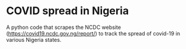 # COVID spread in Nigeria
A python code that scrapes the NCDC website (https://covid19.ncdc.gov.ng/report/) to track the spread of covid-19 in various Nigeria states.
